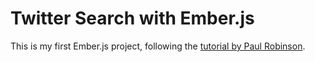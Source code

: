 Twitter Search with Ember.js
============================

This is my first Ember.js project, following the [tutorial by Paul Robinson](http://return-true.com/2012/05/getting-started-with-emberjs/).